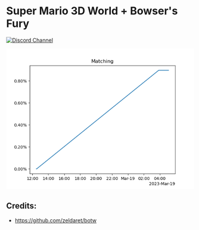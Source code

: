 # Super Mario 3D World + Bowser's Fury

[![Discord Channel][discord-badge]][discord]


[discord]: https://discord.gg/C3NMdp9aJk
[discord-badge]: https://img.shields.io/discord/1033011897273946204?color=%237289DA&logo=discord&logoColor=%23FFFFFF

![Progress](data/progress.png)

## Credits:
- https://github.com/zeldaret/botw
